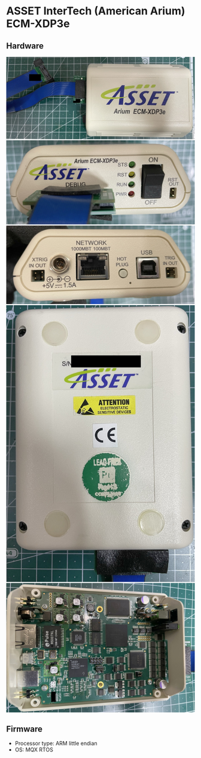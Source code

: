 # ASSET InterTech (American Arium) ECM-XDP3e
## Hardware
![ECM-XDP3e revC2 1](./ECM-XDP3e/ECM-XDP3e_revC2_1.jpg)
![ECM-XDP3e revC2 2](./ECM-XDP3e/ECM-XDP3e_revC2_2.jpg)
![ECM-XDP3e revC2 3](./ECM-XDP3e/ECM-XDP3e_revC2_3.jpg)
![ECM-XDP3e revC2 4](./ECM-XDP3e/ECM-XDP3e_revC2_4.jpg)
![ECM-XDP3e revC2 5](./ECM-XDP3e/ECM-XDP3e_revC2_5.jpg)
## Firmware
* Processor type: ARM little endian
* OS: MQX RTOS
